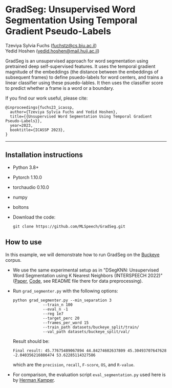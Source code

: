 # GradSeg: Unsupervised Word Segmentation Using Temporal Gradient Pseudo-Labels


Tzeviya Sylvia Fuchs (fuchstz@cs.biu.ac.il) \
Yedid Hoshen (yedid.hoshen@mail.huji.ac.il)             
 

GradSeg is an unsupervised approach for word segmentation using pretrained deep self-supervised features. It uses the temporal gradient magnitude of the embeddings (the distance between the embeddings of subsequent frames) to define psuedo-labels for word centers, and trains a linear classifier using these psuedo-lables. It then uses the classifier score to predict whether a frame is a word or a boundary.


If you find our work useful, please cite: 
```
@inproceedings{fuchs23_icassp,
  author={Tzeviya Sylvia Fuchs and Yedid Hoshen},
  title={{Unsupervised Word Segmentation Using Temporal Gradient Pseudo-Labels}},
  year=2023,
  booktitle={ICASSP 2023},
}
```


------


## Installation instructions

- Python 3.8+ 

- Pytorch 1.10.0

- torchaudio 0.10.0

- numpy

- boltons

- Download the code:
    ```
    git clone https://github.com/MLSpeech/GradSeg.git
    ```


## How to use

In this example, we will demonstrate how to run GradSeg on the [Buckeye](https://buckeyecorpus.osu.edu/) corpus. 

- We use the same experimental setup as in "DSegKNN: Unsupervised Word Segmentation using K Nearest Neighbors (INTERSPEECH 2022)" ([Paper](https://arxiv.org/pdf/2204.13094.pdf), [Code](https://github.com/MLSpeech/DSegKNN), see README file there for data preprocessing).


- Run ```grad_segmenter.py``` with the following options:


	```
	python grad_segmenter.py --min_separation 3 
				 --train_n 100 
				 --eval_n -1 
				 --reg 1e7 
				 --target_perc 20 
				 --frames_per_word 15
				 --train_path datasets/buckeye_split/train/
				 --val_path datasets/buckeye_split/val/

	```

	Result should be:

	```
	Final result: 45.77675489067894 44.84274602637809 45.30493707647628 -2.040356216886474 53.62285114327586
	```

	which are the `precision`, `recall`, `F-score`, `OS`, and `R-value`.


- For comparison, the evaluation script ```eval_segmentation.py``` used here is by [Herman Kamper](https://github.com/kamperh/vqwordseg/blob/main/eval_segmentation.py).

